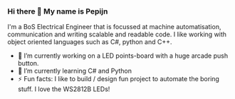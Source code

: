 ### Hi there 👋 My name is Pepijn 

I'm a BoS Electrical Engineer that is focussed at machine automatisation, communication and writing scalable and readable code. I like working with object oriented languages such as C#, python and C++.

- 🔭 I’m currently working on a LED points-board with a huge arcade push button. 
- 🌱 I’m currently learning C# and Python
- ⚡ Fun facts: I like to build / design fun project to automate the boring stuff. I love the WS2812B LEDs! 

<!--
**PepijnHogervorst/PepijnHogervorst** is a ✨ _special_ ✨ repository because its `README.md` (this file) appears on your GitHub profile.


- 💬 Ask me about ...
- 📫 How to reach me: ...
-->

